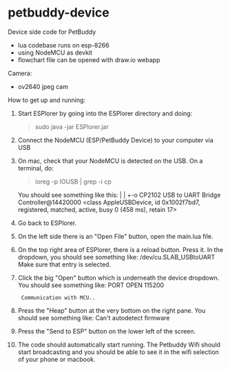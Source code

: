# petbuddy-device

Device side code for PetBuddy
  - lua codebase runs on esp-8266
  - using NodeMCU as devkit
  - flowchart file can be opened with draw.io webapp

Camera:
  - ov2640 jpeg cam

How to get up and running:
1. Start ESPlorer by going into the ESPlorer directory and doing:
	> sudo java -jar ESPlorer.jar

2. Connect the NodeMCU (ESP/PetBuddy Device) to your computer via USB
3. On mac, check that your NodeMCU is detected on the USB. On a
   terminal, do:
	> ioreg -p IOUSB | grep -i cp

	You should see something like this:
	  | | +-o CP2102 USB to UART Bridge Controller@14420000  <class AppleUSBDevice, id 0x1002f7bd7, registered, matched, active, busy 0 (458 ms), retain 17>

4. Go back to ESPlorer.

5. On the left side there is an "Open File" button, open the main.lua
   file.

6. On the top right area of ESPlorer, there is a reload
   button. Press it. In the dropdown, you should see something
   like:
   /dev/cu.SLAB_USBtoUART
   Make sure that entry is selected.

7. Click the big "Open" button which is underneath the device
   dropdown. You should see something like:
   		PORT OPEN 115200

		Communication with MCU..

8. Press the "Heap" button at the very bottom on the right pane.
   You should see something like:
   Can't autodetect firmware

9. Press the "Send to ESP" button on the lower left of the
   screen.

10. The code should automatically start running. The Petbuddy
   Wifi should start broadcasting and you should be able to
   see it in the wifi selection of your phone or macbook.
